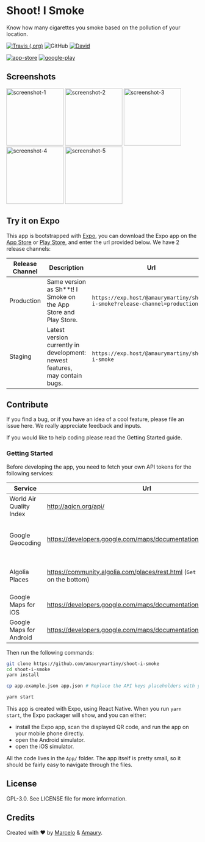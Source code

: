 # Shoot! I Smoke

Know how many cigarettes you smoke based on the pollution of your location.

[![Travis (.org)](https://img.shields.io/travis/amaurymartiny/shoot-i-smoke.svg)](https://travis-ci.org/amaurymartiny/shoot-i-smoke)
![GitHub](https://img.shields.io/github/license/amaurymartiny/shoot-i-smoke.svg)
[![David](https://img.shields.io/david/amaurymartiny/shoot-i-smoke.svg)](https://david-dm.org/amaurymartiny/shoot-i-smoke)

[![app-store](https://shootismoke.github.io/assets/images/app-store.png)](https://itunes.apple.com/us/app/s-i-smoke/id1365605567?mt=8) [![google-play](https://shootismoke.github.io/assets/images/play-store.png)](https://play.google.com/store/apps/details?id=com.shitismoke.app)

## Screenshots

<p float="left">
  <img src="https://lh3.googleusercontent.com/_5krR5h3Swz3rVYwIEX1xBI6rcKzqoagRkmHxk1gn3dyF8NAUO3CRLHyi9WrySf1Rd0=w2836-h1506" alt="screenshot-1" width="150">
  <img src="https://lh3.googleusercontent.com/LdpBxKgzW-1DjItGLXYZFoZWMTQ-kztkZ71Er17ccF2vH2tyAdmrQGUVoo8te6Irzwo=w2836-h1506" alt="screenshot-2" width="150">
  <img src="https://lh3.googleusercontent.com/qfn2N3e2MzMzB1dow033ZhTzOOwlkleIrf7mHmzqjP31MoAhhbr9OL2NMJz0mPqcioDI=w2836-h1506" alt="screenshot-3" width="150">
  <img src="https://lh3.googleusercontent.com/5195BJzKqOx70RHIUlevBoiAuDbYdTaL0c38khQynDNKQCpSc317lBHzatjH-F2dsQ=w2836-h1506" alt="screenshot-4" width="150">
  <img src="https://lh3.googleusercontent.com/_5krR5h3Swz3rVYwIEX1xBI6rcKzqoagRkmHxk1gn3dyF8NAUO3CRLHyi9WrySf1Rd0=w2836-h1506" alt="screenshot-5" width="150">
</p>

## Try it on Expo

This app is bootstrapped with [Expo](https://expo.io), you can download the Expo app on the [App Store](https://itunes.apple.com/us/app/expo-client/id982107779) or [Play Store](https://play.google.com/store/apps/details?id=host.exp.exponent), and enter the url provided below. We have 2 release channels:

| Release Channel | Description                                                                 | Url                                                                        |
| --------------- | --------------------------------------------------------------------------- | -------------------------------------------------------------------------- |
| Production      | Same version as Sh\*\*t! I Smoke on the App Store and Play Store.           | `https://exp.host/@amaurymartiny/shoot-i-smoke?release-channel=production` |
| Staging         | Latest version currently in development: newest features, may contain bugs. | `https://exp.host/@amaurymartiny/shoot-i-smoke`                            |

## Contribute

If you find a bug, or if you have an idea of a cool feature, please file an issue here. We really appreciate feedback and inputs.

If you would like to help coding please read the Getting Started guide.

### Getting Started

Before developing the app, you need to fetch your own API tokens for the following services:

| Service                 | Url                                                                                 | Comments                                                |
| ----------------------- | ----------------------------------------------------------------------------------- | ------------------------------------------------------- |
| World Air Quality Index | http://aqicn.org/api/                                                               | Required.                                               |
| Google Geocoding        | https://developers.google.com/maps/documentation/geocoding/intro                    | Optional, but recommended for showing precise location. |
| Algolia Places          | https://community.algolia.com/places/rest.html (`Get Started` button on the bottom) | Optional, lower API rates if not provided.              |
| Google Maps for iOS     | https://developers.google.com/maps/documentation/ios-sdk/start                      | Optional in development.                                |
| Google Maps for Android | https://developers.google.com/maps/documentation/android-api/                       | Optional in development.                                |

Then run the following commands:

```bash
git clone https://github.com/amaurymartiny/shoot-i-smoke
cd shoot-i-smoke
yarn install

cp app.example.json app.json # Replace the API keys placeholders with your own tokens in app.json

yarn start
```

This app is created with Expo, using React Native. When you run `yarn start`, the Expo packager will show, and you can either:

- install the Expo app, scan the displayed QR code, and run the app on your mobile phone directly.
- open the Android simulator.
- open the iOS simulator.

All the code lives in the `App/` folder. The app itself is pretty small, so it should be fairly easy to navigate through the files.

## License

GPL-3.0. See LICENSE file for more information.

## Credits

Created with ❤ by [Marcelo](http://www.marcelocoelho.cc) & [Amaury](https://www.toptal.com/resume/amaury-martiny#utilize-unreal-developers-today).
